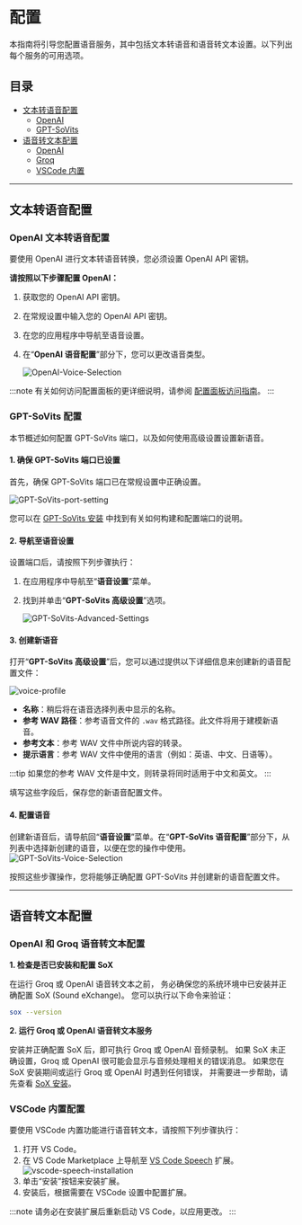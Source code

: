# 配置

本指南将引导您配置语音服务，其中包括文本转语音和语音转文本设置。以下列出每个服务的可用选项。

## 目录
- [文本转语音配置](#text-to-voice-configuration)
  - [OpenAI](#openai-text-to-voice-configuration)
  - [GPT-SoVits](#gpt-sovits-configuration)
- [语音转文本配置](#voice-to-text-configuration)
  - [OpenAI](#openai-voice-to-text-configuration)
  - [Groq](#groq-configuration)
  - [VSCode 内置](#vscode-built-in-configuration)

---

## 文本转语音配置

### OpenAI 文本转语音配置

要使用 OpenAI 进行文本转语音转换，您必须设置 OpenAI API 密钥。

**请按照以下步骤配置 OpenAI：**

1. 获取您的 OpenAI API 密钥。
2. 在常规设置中输入您的 OpenAI API 密钥。
3. 在您的应用程序中导航至语音设置。
4. 在“**OpenAI 语音配置**”部分下，您可以更改语音类型。

   ![OpenAI-Voice-Selection](/img/voice-service/configuration/OpenAI-Voice-Selection.png)

:::note
有关如何访问配置面板的更详细说明，请参阅 [配置面板访问指南](/docs/getting-started/configuration.md#configuring-the-model-service-api-key)。
:::

### GPT-SoVits 配置

本节概述如何配置 GPT-SoVits 端口，以及如何使用高级设置设置新语音。

#### 1. 确保 GPT-SoVits 端口已设置

首先，确保 GPT-SoVits 端口已在常规设置中正确设置。

![GPT-SoVits-port-setting](/img/voice-service/configuration/GPT-SoVits-port-setting.png)

您可以在 [GPT-SoVits 安装](./installation.md#gpt-sovits-installation) 中找到有关如何构建和配置端口的说明。

#### 2. 导航至语音设置

设置端口后，请按照下列步骤执行：

1. 在应用程序中导航至“**语音设置**”菜单。
2. 找到并单击“**GPT-SoVits 高级设置**”选项。

   ![GPT-SoVits-Advanced-Settings](/img/voice-service/configuration/GPT-SoVits-Advanced-Settings.png)

#### 3. 创建新语音

打开“**GPT-SoVits 高级设置**”后，您可以通过提供以下详细信息来创建新的语音配置文件：

![voice-profile](/img/voice-service/configuration/voice-profile.png)

- **名称**：稍后将在语音选择列表中显示的名称。
- **参考 WAV 路径**：参考语音文件的 `.wav` 格式路径。此文件将用于建模新语音。
- **参考文本**：参考 WAV 文件中所说内容的转录。
- **提示语言**：参考 WAV 文件中使用的语言（例如：英语、中文、日语等）。

:::tip
如果您的参考 WAV 文件是中文，则转录将同时适用于中文和英文。
:::

填写这些字段后，保存您的新语音配置文件。

#### 4. 配置语音

创建新语音后，请导航回“**语音设置**”菜单。在“**GPT-SoVits 语音配置**”部分下，从列表中选择新创建的语音，以便在您的操作中使用。
![GPT-SoVits-Voice-Selection](/img/voice-service/configuration/GPT-SoVits-Voice-Selection.png)

按照这些步骤操作，您将能够正确配置 GPT-SoVits 并创建新的语音配置文件。

---

## 语音转文本配置

### OpenAI 和 Groq 语音转文本配置

**1. 检查是否已安装和配置 SoX**

在运行 Groq 或 OpenAI 语音转文本之前，
务必确保您的系统环境中已安装并正确配置 SoX (Sound eXchange)。
您可以执行以下命令来验证：
  ```bash
  sox --version
  ```

**2. 运行 Groq 或 OpenAI 语音转文本服务**

安装并正确配置 SoX 后，即可执行 Groq 或 OpenAI 音频录制。
如果 SoX 未正确设置，Groq 或 OpenAI 很可能会显示与音频处理相关的错误消息。
如果您在 SoX 安装期间或运行 Groq 或 OpenAI 时遇到任何错误，
并需要进一步帮助，请先查看 [SoX 安装](./installation.md#sox-installation)。

### VSCode 内置配置

要使用 VSCode 内置功能进行语音转文本，请按照下列步骤执行：

1. 打开 VS Code。
2. 在 VS Code Marketplace 上导航至 [VS Code Speech](https://marketplace.visualstudio.com/items?itemName=ms-vscode.vscode-speech) 扩展。
   ![vscode-speech-installation](/img/voice-service/configuration/vscode-speech-installation.png)
3. 单击“安装”按钮来安装扩展。
4. 安装后，根据需要在 VSCode 设置中配置扩展。

:::note
请务必在安装扩展后重新启动 VS Code，以应用更改。
:::
